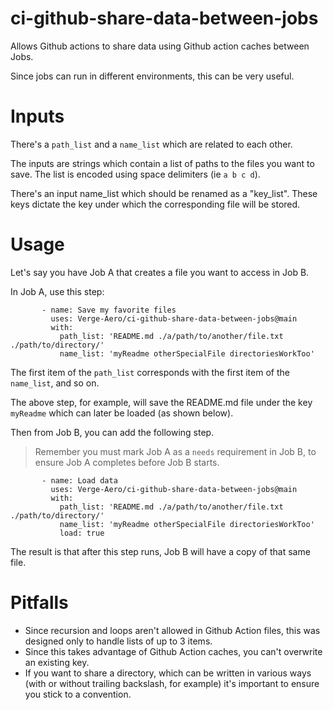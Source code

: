 # ci-github-share-data-between-jobs
Allows Github actions to share data using Github action caches between Jobs.

Since jobs can run in different environments, this can be very useful.

# Inputs
There's a `path_list` and a `name_list` which are related to each other.

The inputs are strings which contain a list of paths to the files you want to save. The list is encoded using space delimiters (ie `a b c d`).

There's an input name_list which should be renamed as a "key_list". These keys dictate the key under which the corresponding file will be stored.

# Usage
Let's say you have Job A that creates a file you want to access in Job B.

In Job A, use this step:
```
       - name: Save my favorite files
         uses: Verge-Aero/ci-github-share-data-between-jobs@main
         with:
           path_list: 'README.md ./a/path/to/another/file.txt ./path/to/directory/'
           name_list: 'myReadme otherSpecialFile directoriesWorkToo'
```
The first item of the `path_list` corresponds with the first item of the `name_list`, and so on.

The above step, for example, will save the README.md file under the key `myReadme` which can later be loaded (as shown below).

Then from Job B, you can add the following step. 

> Remember you must mark Job A as a `needs` requirement in Job B, to ensure Job A completes before Job B starts.

```
       - name: Load data
         uses: Verge-Aero/ci-github-share-data-between-jobs@main
         with:
           path_list: 'README.md ./a/path/to/another/file.txt ./path/to/directory/'
           name_list: 'myReadme otherSpecialFile directoriesWorkToo'
           load: true
```

The result is that after this step runs, Job B will have a copy of that same file.

# Pitfalls
* Since recursion and loops aren't allowed in Github Action files, this was designed only to handle lists of up to 3 items.
* Since this takes advantage of Github Action caches, you can't overwrite an existing key.
* If you want to share a directory, which can be written in various ways (with or without trailing backslash, for example) it's important to ensure you stick to a convention.
